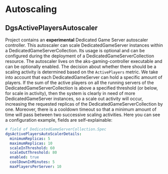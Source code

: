 # Autoscaling

## DgsActivePlayersAutoscaler

Project contains an **experimental** Dedicated Game Server autoscaler controller. This autoscaler can scale DedicatedGameServer instances within a DedicatedGameServerCollection. Its usage is optional and can be configured during the deployment of a DedicatedGameServerCollection resource. The autoscaler lives on the aks-gaming-controller executable and can be optionally enabled.
The decision about whether there should be a scaling activity is determined based on the `ActivePlayers` metric. We take into account that each DedicatedGameServer can hold a specific amount of players. If the sum of the active players on all the running servers of the DedicatedGameServerCollection is above a specified threshold (or below, for scale in activity), then the system is clearly in need of more DedicatedGameServer instances, so a scale out activity will occur, increasing the requested replicas of the DedicatedGameServerCollection by one. Moreover, there is a cooldown timeout so that a minimum amount of time will pass between two successive scaling activities.
Here you can see a configuration example, fields are self-explainable:

```yaml
# field of DedicatedGameServerCollection.Spec
dgsActivePlayersAutoScalerDetails:
  minimumReplicas: 5
  maximumReplicas: 10
  scaleInThreshold: 60
  scaleOutThreshold: 80
  enabled: true
  coolDownInMinutes: 5
  maxPlayersPerServer: 10
```